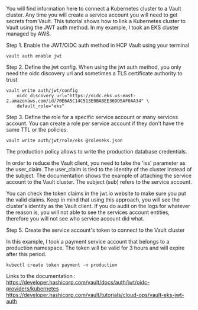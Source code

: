 
You will find information here to connect a Kubernetes cluster to a Vault cluster. Any time you will create a service account you will need to get secrets from Vault. This tutorial shows how to link a Kubernetes cluster to Vault using the JWT auth method. In my example, I took an EKS cluster managed by AWS.  

Step 1. Enable the JWT/OIDC auth method in HCP Vault using your terminal

    vault auth enable jwt

Step 2. Define the jwt config. When using the jwt auth method, you only need the oidc discovery url and sometimes a TLS certificate authority to trust

    vault write auth/jwt/config
        oidc_discovery_url="https://oidc.eks.us-east-2.amazonaws.com/id/70E6A5C14C513E0BABEE36DD5AF0AA34" \
        default_role="eks"
    
Step 3. Define the role for a specific service account or many services account. You can create a role per service account if they don't have the same TTL or the policies. 
        
    vault write auth/jwt/role/eks @roleseks.json 

The production policy allows to write the production database credentials.

In order to reduce the Vault client, you need to take the 'iss' parameter as the user_claim. The user_claim is tied to the identity of the cluster instead of the subject. The documentation shows the example of attaching the service account to the Vault cluster. The subject (sub) refers to the service account.

You can check the token claims in the jwt.io website to make sure you put the valid claims. 
Keep in mind that using this approach, you will see the cluster's identity as the Vault client. 
If you do audit on the logs for whatever the reason is, you will not able to see the services account entities, therefore you will not see who service account did what. 

Step 5. Create the service account's token to connect to the Vault cluster

In this example, I took a payment service account that belongs to a production namespace. The token will be valid for 3 hours and will expire after this period.

    kubectl create token payment -n production
    
    
Links to the documentation : https://developer.hashicorp.com/vault/docs/auth/jwt/oidc-providers/kubernetes
                             https://developer.hashicorp.com/vault/tutorials/cloud-ops/vault-eks-jwt-auth
